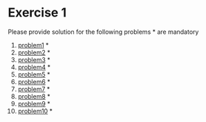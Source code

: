 # Exercise 1

Please provide solution for the following problems * are mandatory

1. [problem1](./problem1/README.md) *
2. [problem2](./problem2/README.md) *
3. [problem3](./problem3/README.md) *
4. [problem4](./problem4/README.md) *
5. [problem5](./problem5/README.md) *
6. [problem6](./problem6/README.md) *
7. [problem7](./problem7/README.md) *
8. [problem8](./problem8/README.md) *
9. [problem9](./problem9/README.md) *
10. [problem10](problem10/README.md) *
